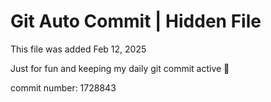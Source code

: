 # Git Auto Commit | Hidden File

This file was added Feb 12, 2025

Just for fun and keeping my daily git commit active 🤪

commit number: 1728843

